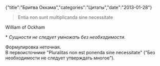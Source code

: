 {"title":"Бритва Оккама","categories":"Цитаты","date":"2013-01-28"}

> Entia non sunt multiplicanda sine necessitate

William of Ockham

\* _Сущности не следует умножать без необходимости._

Формулировка неточная.  
В первоисточнике "Pluralitas non est ponenda sine necessitate" ("Без необходимости не следует утверждать многое").
